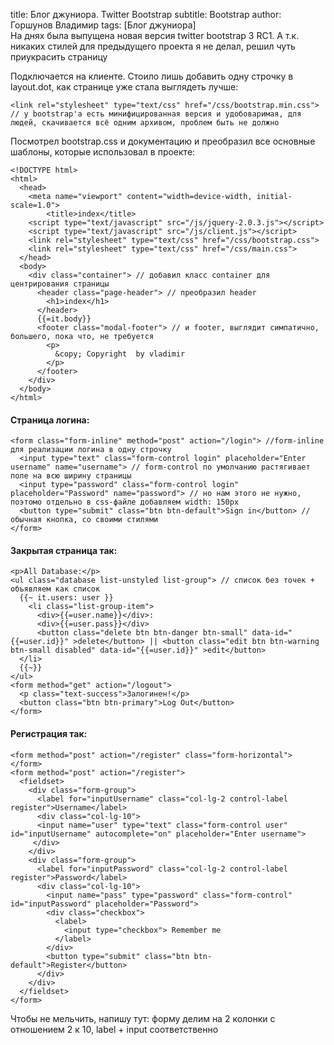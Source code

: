 title: Блог джуниора. Twitter Bootstrap subtitle: Bootstrap author: Горшунов Владимир tags: [Блог джуниора]<br>
На днях была выпущена новая версия twitter bootstrap 3 RC1. 
А т.к. никаких стилей для предыдущего проекта я не делал, решил чуть приукрасить страницу<!-- more -->

Подключается на клиенте. Стоило лишь добавить одну строчку в layout.dot, как странице уже стала выглядеть лучше:

    <link rel="stylesheet" type="text/css" href="/css/bootstrap.min.css">
    // у bootstrap'а есть минифицированная версия и удобоваримая, для людей, скачивается всё одним архивом, проблем быть не должно

Посмотрел bootstrap.css и документацию и преобразил все основные шаблоны, которые использовал в проекте:

    <!DOCTYPE html>
    <html>
      <head>
        <meta name="viewport" content="width=device-width, initial-scale=1.0">
            <title>index</title>
        <script type="text/javascript" src="/js/jquery-2.0.3.js"></script>
        <script type="text/javascript" src="/js/client.js"></script>
        <link rel="stylesheet" type="text/css" href="/css/bootstrap.css">
        <link rel="stylesheet" type="text/css" href="/css/main.css">
      </head>
      <body>
        <div class="container"> // добавил класс container для центрирования страницы
          <header class="page-header"> // преобразил header
            <h1>index</h1>
          </header>
          {{=it.body}}
          <footer class="modal-footer"> // и footer, выглядит симпатично, большего, пока что, не требуется
            <p>
              &copy; Copyright  by vladimir
            </p>
          </footer>
        </div>
      </body>
    </html>

#### Cтраница логина:

    <form class="form-inline" method="post" action="/login"> //form-inline для реализации логина в одну строчку
      <input type="text" class="form-control login" placeholder="Enter username" name="username"> // form-control по умолчанию растягивает поле на всю ширину страницы
      <input type="password" class="form-control login" placeholder="Password" name="password"> // но нам этого не нужно, поэтомо отдельно в css-файле добавляем width: 150px
      <button type="submit" class="btn btn-default">Sign in</button> //обычная кнопка, со своими стилями
    </form>

#### Закрытая страница так:

    <p>All Database:</p>
    <ul class="database list-unstyled list-group"> // список без точек + объявляем как список
      {{~ it.users: user }}
        <li class="list-group-item">
          <div>{{=user.name}}</div>: 
          <div>{{=user.pass}}</div>
          <button class="delete btn btn-danger btn-small" data-id="{{=user.id}}" >delete</button> || <button class="edit btn btn-warning btn-small disabled" data-id="{{=user.id}}" >edit</button>
      </li>
      {{~}}
    </ul>
    <form method="get" action="/logout">
      <p class="text-success">Залогинен!</p>
      <button class="btn btn-primary">Log Out</button>
    </form>

#### Регистрация так:

    <form method="post" action="/register" class="form-horizontal">  
    </form>
    <form method="post" action="/register">
      <fieldset>
        <div class="form-group">
          <label for="inputUsername" class="col-lg-2 control-label register">Username</label>
          <div class="col-lg-10">
          <input name="user" type="text" class="form-control user" id="inputUsername" autocomplete="on" placeholder="Enter username">
         </div>
        </div>
        <div class="form-group">
          <label for="inputPassword" class="col-lg-2 control-label register">Password</label>
          <div class="col-lg-10">
            <input name="pass" type="password" class="form-control" id="inputPassword" placeholder="Password">
            <div class="checkbox">
              <label>
                <input type="checkbox"> Remember me
              </label>
            </div>
            <button type="submit" class="btn btn-default">Register</button>
          </div>
        </div>
      </fieldset>
    </form>
Чтобы не мельчить, напишу тут:
форму делим на 2 колонки с отношением 2 к 10, label + input соответственно
